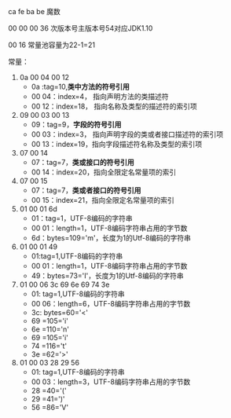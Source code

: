 ca fe ba be 魔数

00 00 00 36 次版本号主版本号54对应JDK1.10

00 16 常量池容量为22-1=21

常量：

1. 0a 00 04 00 12
   + 0a :tag=10,**类中方法的符号引用**
   + 00 04：index=4， 指向声明方法的类描述符
   + 00 12：index=18， 指向名称及类型的描述符的索引项
2. 09 00 03 00 13
   + 09：tag=9，**字段的符号引用**
   + 00 03：index=3， 指向声明字段的类或者接口描述符的索引项
   + 00 13：index=19，指向字段描述符名称及类型的索引项
3. 07 00 14
   + 07：tag=7，**类或接口的符号引用**
   + 00 14：index=20，指向全限定名常量项的索引
4. 07 00 15
   + 07：tag=7，**类或者接口的符号引用**
   + 00 15：index=21，指向全限定名常量项的索引
5. 01 00 01 6d
   + 01：tag=1，UTF-8编码的字符串
   + 00 01：length=1，UTF-8编码字符串占用的字节数
   + 6d：bytes=109='m'，长度为1的Utf-8编码的字符串
6. 01 00 01 49
   + 01:tag=1,UTF-8编码的字符串
   + 00 01：length=1，UTF-8编码字符串占用的字节数
   + 49：bytes=73='I'，长度为1的Utf-8编码的字符串
7. 01 00 06  3c 69 6e 69 74 3e
   + 01: tag=1,UTF-8编码的字符串
   + 00 06：length=6，UTF-8编码字符串占用的字节数
   + 3c: bytes=60='<'
   + 69 =105='i'
   + 6e =110='n'
   + 69 =105='i'
   + 74 =116='t'
   + 3e  =62='>'
8. 01 00 03  28 29 56
   + 01: tag=1,UTF-8编码的字符串
   + 00 03：length=3，UTF-8编码字符串占用的字节数
   + 28 =40='('
   + 29 =41=')'
   + 56 =86='V'